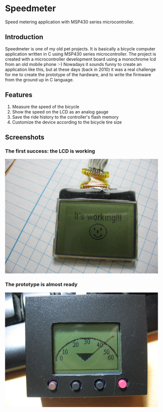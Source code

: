# Speedmeter
Speed metering application with MSP430 series microcontroller.

## Introduction
Speedmeter is one of my old pet projects. It is basically a bicycle computer application
written in C using MSP430 series microcontroller. The project is created with a microcontroller
development board using a monochrome lcd from an old mobile phone :-)
Nowadays it sounds funny to create an application like this, but at these days (back in 2010) it was a
real challenge for me to create the prototype of the hardware, and to write the firmware
from the ground up in C language.

## Features
1. Measure the speed of the bicycle
2. Show the speed on the LCD as an analog gauge
3. Save the ride history to the controller's flash memory
4. Customize the device according to the bicycle tire size

## Screenshots
### The first success: the LCD is working
![lcd-is-working](https://github.com/daniel-werner/speedmeter/raw/master/lcd_working.jpg)

### The prototype is almost ready
![almost-ready](https://github.com/daniel-werner/speedmeter/raw/master/speedmeter_box.jpg)
